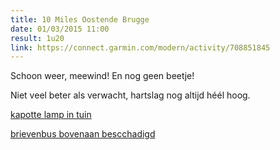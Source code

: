 ```yaml
---
title: 10 Miles Oostende Brugge
date: 01/03/2015 11:00
result: 1u20
link: https://connect.garmin.com/modern/activity/708851845
---
```

Schoon weer, meewind! En nog geen beetje!

Niet veel beter als verwacht, hartslag nog altijd héél hoog.

[kapotte lamp in tuin](http://i.imgur.com/5PwHSZ7.jpg)

[brievenbus bovenaan bescchadigd](http://i.imgur.com/IBoyG5v.jpg)
